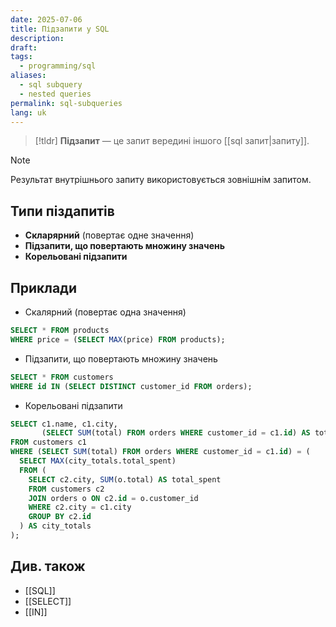 ```yaml
---
date: 2025-07-06
title: Підзапити у SQL
description: 
draft: 
tags:
  - programming/sql
aliases:
  - sql subquery
  - nested queries
permalink: sql-subqueries
lang: uk
---
```


> [!tldr]
> **Підзапит** — це запит вередині іншого [[sql запит|запиту]].

> [!note] 
> Результат внутрішнього запиту використовується зовнішнім запитом.

## Типи піздапитів

- **Скларярний** (повертає одне значення)
- **Підзапити, що повертають множину значень**
- **Корельовані підзапити**

## Приклади


- Скалярний (повертає одна значення)

```sql
SELECT * FROM products
WHERE price = (SELECT MAX(price) FROM products);
```

- Підзапити, що повертають множину значень

```sql
SELECT * FROM customers
WHERE id IN (SELECT DISTINCT customer_id FROM orders);
```

- Корельовані підзапити

```sql
SELECT c1.name, c1.city, 
       (SELECT SUM(total) FROM orders WHERE customer_id = c1.id) AS total_spent
FROM customers c1
WHERE (SELECT SUM(total) FROM orders WHERE customer_id = c1.id) = (
  SELECT MAX(city_totals.total_spent) 
  FROM (
    SELECT c2.city, SUM(o.total) AS total_spent
    FROM customers c2
    JOIN orders o ON c2.id = o.customer_id
    WHERE c2.city = c1.city
    GROUP BY c2.id
  ) AS city_totals
);
```

## Див. також

- [[SQL]]
- [[SELECT]]
- [[IN]]